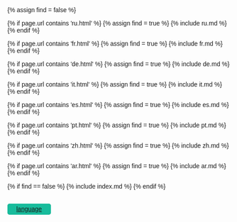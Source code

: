 {% assign find = false %}
 
{% if page.url contains 'ru.html' %}
{% assign find = true %}
{% include ru.md %}
{% endif %}


{% if page.url contains 'fr.html' %}
{% assign find = true %}
{% include fr.md %}
{% endif %}

{% if page.url contains 'de.html' %}
{% assign find = true %}
{% include de.md %}
{% endif %}

{% if page.url contains 'it.html' %}
{% assign find = true %}
{% include it.md %}
{% endif %}


{% if page.url contains 'es.html' %}
{% assign find = true %}
{% include es.md %}
{% endif %}

{% if page.url contains 'pt.html' %}
{% assign find = true %}
{% include pt.md %}
{% endif %}


{% if page.url contains 'zh.html' %}
{% assign find = true %}
{% include zh.md %}
{% endif %}

{% if page.url contains 'ar.html' %}
{% assign find = true %}
{% include ar.md %}
{% endif %}


{% if find == false %}
{% include index.md %}
{% endif %}

<style class="cp-pen-styles">* {
    font-family: arial;
}



.languagepicker {
    background-color: #989494;
    display: inline-block;
    padding: 0;
    height: 25px;
    overflow: hidden;
    transition: all .3s ease;
    margin: 0 25px 10px 0;
    vertical-align: top;
    float: left;
}

.languagepicker:hover {
    /* don't forget the 1px border */
    height: 300px;
}


.languagepicker li {
    display: block;
    padding: 0px 20px;
    line-height: 25px;
    border-top: 1px solid #EEE;
}



.languagepicker a:first-child li {
    border: none;
    background: #18bc9c !important;
}

.languagepicker li img {
    margin-right: 5px;
}

.roundborders {
    border-radius: 5px;
}


.large:hover {
    /* 
    don't forget the 1px border!
    The first language is 40px heigh, 
    the others are 41px
    */
    height: 255px;
}</style>

<br/>
<ul class="languagepicker roundborders large">
	<a href="#"><li>language</li></a>
    <a href="index"><li>English</li></a>
    <a href="ru"><li>Русский</li></a>
	<a href="fr"><li>Français</li></a>
    <a href="de"><li>Deutsch</li></a>
    <a href="it"><li>Italiano</li></a>
    <a href="pt"><li>Portugal</li></a>
    <a href="es"><li>Español</li></a>
    <a href="ar"><li>العربية</li></a>
    <a href="zh"><li>中文</li></a>
</ul>
<br/>
	       
	        